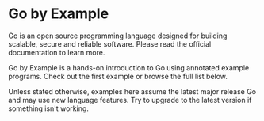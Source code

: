 # Go by Example
Go is an open source programming language designed for building scalable, secure and reliable software. Please read the official documentation to learn more.

Go by Example is a hands-on introduction to Go using annotated example programs. Check out the first example or browse the full list below.

Unless stated otherwise, examples here assume the latest major release Go and may use new language features. Try to upgrade to the latest version if something isn't working.